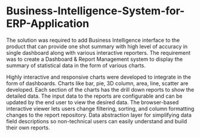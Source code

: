 # Business-Intelligence-System-for-ERP-Application

The solution was required to add Business Intelligence interface to the product that can provide one shot summary with high level of accuracy in single dashboard along with various interactive reporters. The requirement was to create a Dashboard & Report Management system to display the summary of statistical data in the form of various charts.

Highly interactive and responsive charts were developed to integrate in the form of dashboards. Charts like bar, pie, 3D column, area, line, scatter are developed. Each section of the charts has the drill down reports to show the detailed data. The input data to the reports are configurable and can be updated by the end user to view the desired data. The browser-based interactive viewer lets users change filtering, sorting, and column formatting changes to the report repository. Data abstraction layer for simplifying data field descriptions so non-technical users can easily understand and build their own reports.
